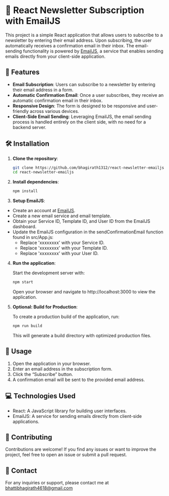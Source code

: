 # 📧 React Newsletter Subscription with EmailJS

This project is a simple React application that allows users to subscribe to a newsletter by entering their email address. Upon subscribing, the user automatically receives a confirmation email in their inbox. The email-sending functionality is powered by [EmailJS](https://www.emailjs.com/), a service that enables sending emails directly from your client-side application.

## 🚀 Features

- **Email Subscription**: Users can subscribe to a newsletter by entering their email address in a form.
- **Automatic Confirmation Email**: Once a user subscribes, they receive an automatic confirmation email in their inbox.
- **Responsive Design**: The form is designed to be responsive and user-friendly across various devices.
- **Client-Side Email Sending**: Leveraging EmailJS, the email sending process is handled entirely on the client side, with no need for a backend server.

## 🛠️ Installation

1. **Clone the repository**:
   ```bash
   git clone https://github.com/bhagirath1312/react-newsletter-emailjs.git
   cd react-newsletter-emailjs

2. **Install dependencies**:
   ```bash
   npm install

3. **Setup EmailJS**:
   
  - Create an account at [EmailJS](https://www.emailjs.com).
  - Create a new email service and email template.
  - Obtain your Service ID, Template ID, and User ID from the EmailJS dashboard.
  - Update the EmailJS configuration in the sendConfirmationEmail function found in src/App.js:
    - Replace 'xxxxxxxx' with your Service ID.
    - Replace 'xxxxxxxx' with your Template ID.
    - Replace 'xxxxxxxx' with your User ID.

4. **Run the application**:
   
   Start the development server with:
   ```bash
   npm start
   ```
   Open your browser and navigate to http://localhost:3000 to view the application.

6. **Optional: Build for Production**:

   To create a production build of the application, run:
   ```bash
   npm run build
   ```
   This will generate a build directory with optimized production files.

## 📝 Usage
  1. Open the application in your browser.
  2. Enter an email address in the subscription form.
  3. Click the “Subscribe” button.
  4. A confirmation email will be sent to the provided email address.

## 💻 Technologies Used
  -	React: A JavaScript library for building user interfaces.
  -	EmailJS: A service for sending emails directly from client-side applications.

## 🤝 Contributing

  Contributions are welcome! If you find any issues or want to improve the project, feel free to open an issue or submit a pull request.

## 📧 Contact

  For any inquiries or support, please contact me at bhattibhagirath4618@gmail.com
